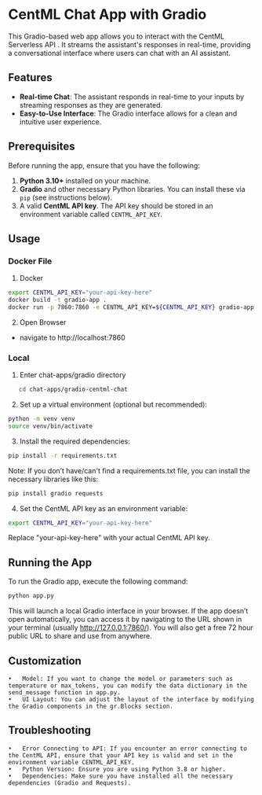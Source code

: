 # CentML Chat App with Gradio

This Gradio-based web app allows you to interact with the CentML Serverless API . It streams the assistant's responses in real-time, providing a conversational interface where users can chat with an AI assistant.

## Features

- **Real-time Chat**: The assistant responds in real-time to your inputs by streaming responses as they are generated.
- **Easy-to-Use Interface**: The Gradio interface allows for a clean and intuitive user experience.

## Prerequisites

Before running the app, ensure that you have the following:

1. **Python 3.10+** installed on your machine.
2. **Gradio** and other necessary Python libraries. You can install these via `pip` (see instructions below).
3. A valid **CentML API key**. The API key should be stored in an environment variable called `CENTML_API_KEY`.

## Usage
### Docker File

1. Docker
```bash
export CENTML_API_KEY="your-api-key-here"
docker build -t gradio-app .   
docker run -p 7860:7860 -e CENTML_API_KEY=${CENTML_API_KEY} gradio-app
```

2. Open Browser
- navigate to 
http://localhost:7860

### Local
1. Enter chat-apps/gradio directory

```bash
   cd chat-apps/gradio-centml-chat
```

2.	Set up a virtual environment (optional but recommended):
```bash
python -m venv venv
source venv/bin/activate 
```

3.	Install the required dependencies:
```bash
pip install -r requirements.txt
```
Note: If you don’t have/can't find a requirements.txt file, you can install the necessary libraries like this:
```bash
pip install gradio requests
```

4.	Set the CentML API key as an environment variable:
```bash
export CENTML_API_KEY="your-api-key-here"
```
Replace "your-api-key-here" with your actual CentML API key.

## Running the App

To run the Gradio app, execute the following command:
```bash
python app.py
```
This will launch a local Gradio interface in your browser. If the app doesn’t open automatically, you can access it by navigating to the URL shown in your terminal (usually http://127.0.0.1:7860/). You will also get a free 72 hour public URL to share and use from anywhere. 



## Customization

	•	Model: If you want to change the model or parameters such as temperature or max_tokens, you can modify the data dictionary in the send_message function in app.py.
	•	UI Layout: You can adjust the layout of the interface by modifying the Gradio components in the gr.Blocks section.

## Troubleshooting

	•	Error Connecting to API: If you encounter an error connecting to the CentML API, ensure that your API key is valid and set in the environment variable CENTML_API_KEY.
	•	Python Version: Ensure you are using Python 3.8 or higher.
	•	Dependencies: Make sure you have installed all the necessary dependencies (Gradio and Requests).

